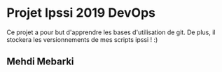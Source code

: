 # Projet Ipssi 2019 DevOps

Ce projet a pour but d'apprendre les bases d'utilisation de git.
De plus, il stockera les versionnements de mes scripts ipssi ! :)


## Mehdi Mebarki
